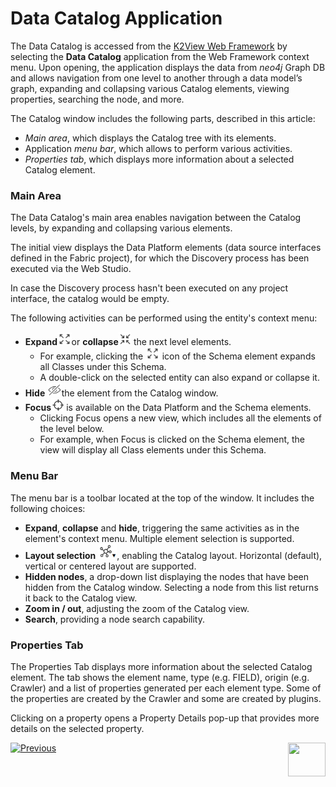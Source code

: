 <web>

# Data Catalog Application

The Data Catalog is accessed from the [K2View Web Framework](/articles/30_web_framework/01_web_framework_overview.md) by selecting the **Data Catalog** application from the Web Framework context menu. Upon opening, the application displays the data from *neo4j* Graph DB and allows navigation from one level to another through a data model’s graph, expanding and collapsing various Catalog elements, viewing properties, searching the node, and more.

The Catalog window includes the following parts, described in this article:

* *Main area*, which displays the Catalog tree with its elements.
* Application *menu bar*, which allows to perform various activities. 
* *Properties tab*, which displays more information about a selected Catalog element.

### Main Area

The Data Catalog's main area enables navigation between the Catalog levels, by expanding and collapsing various elements.

The initial view displays the Data Platform elements (data source interfaces defined in the Fabric project), for which the Discovery process has been executed via the Web Studio.

In case the Discovery process hasn't been executed on any project interface, the catalog would be empty. 

The following activities can be performed using the entity's context menu:

* **Expand**<img src="images/expand.png" style="zoom:75%;" />or **collapse**<img src="images/collapse.png" style="zoom:75%;" /> the next level elements. 
  * For example, clicking the <img src="images/expand.png" style="zoom:75%;" /> icon of the Schema element expands all Classes under this Schema. 
  * A double-click on the selected entity can also expand or collapse it.
* **Hide** <img src="images/hide.png" style="zoom:75%;" />the element from the Catalog window.
* **Focus**<img src="images/focus.png" style="zoom:75%;" /> is available on the Data Platform and the Schema elements. 
  * Clicking Focus opens a new view, which includes all the elements of the level below. 
  * For example, when Focus is clicked on the Schema element, the view will display all Class elements under this Schema.

### Menu Bar

The menu bar is a toolbar located at the top of the window. It includes the following choices:

* **Expand**, **collapse** and **hide**, triggering the same activities as in the element's context menu. Multiple element selection is supported.  
* **Layout selection** <img src="images/layout.png" style="zoom:75%;" />, enabling the Catalog layout. Horizontal (default), vertical or centered layout are supported.
* **Hidden nodes**, a drop-down list displaying the nodes that have been hidden from the Catalog window. Selecting a node from this list returns it back to the Catalog view.
* **Zoom in / out**, adjusting the zoom of the Catalog view.
* **Search**, providing a node search capability.

### Properties Tab

The Properties Tab displays more information about the selected Catalog element. The tab shows the element name, type (e.g. FIELD), origin (e.g. Crawler) and a list of properties generated per each element type. Some of the properties are created by the Crawler and some are created by plugins. 

Clicking on a property opens a Property Details pop-up that provides more details on the selected property.







[![Previous](/articles/images/Previous.png)](04_plugin_framework.md)[<img align="right" width="60" height="54" src="/articles/images/Next.png">](06_catalog_versioning.md) 

</web>
